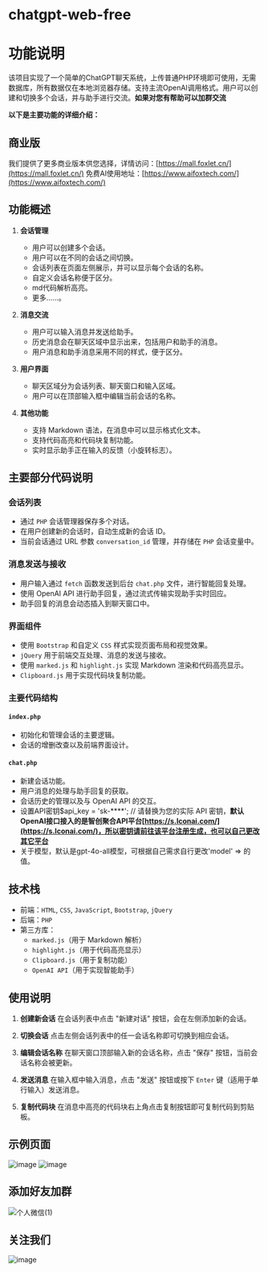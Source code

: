 # chatgpt-web-free
# 功能说明

该项目实现了一个简单的ChatGPT聊天系统，上传普通PHP环境即可使用，无需数据库，所有数据仅在本地浏览器存储。支持主流OpenAI调用格式。用户可以创建和切换多个会话，并与助手进行交流。**如果对您有帮助可以加群交流**

**以下是主要功能的详细介绍：**
## 商业版
我们提供了更多商业版本供您选择，详情访问：[https://mall.foxlet.cn/](https://mall.foxlet.cn/)
免费AI使用地址：[https://www.aifoxtech.com/](https://www.aifoxtech.com/)
## 功能概述

1. **会话管理**
    - 用户可以创建多个会话。
    - 用户可以在不同的会话之间切换。
    - 会话列表在页面左侧展示，并可以显示每个会话的名称。
    - 自定义会话名称便于区分。
    - md代码解析高亮。
    - 更多......。

2. **消息交流**
    - 用户可以输入消息并发送给助手。
    - 历史消息会在聊天区域中显示出来，包括用户和助手的消息。
    - 用户消息和助手消息采用不同的样式，便于区分。

3. **用户界面**
    - 聊天区域分为会话列表、聊天窗口和输入区域。
    - 用户可以在顶部输入框中编辑当前会话的名称。

4. **其他功能**
    - 支持 Markdown 语法，在消息中可以显示格式化文本。
    - 支持代码高亮和代码块复制功能。
    - 实时显示助手正在输入的反馈（小旋转标志）。


## 主要部分代码说明


### 会话列表

- 通过 `PHP` 会话管理器保存多个对话。
- 在用户创建新的会话时，自动生成新的会话 ID。
- 当前会话通过 URL 参数 `conversation_id` 管理，并存储在 `PHP` 会话变量中。


### 消息发送与接收

- 用户输入通过 `fetch` 函数发送到后台 `chat.php` 文件，进行智能回复处理。
- 使用 OpenAI API 进行助手回复，通过流式传输实现助手实时回应。
- 助手回复的消息会动态插入到聊天窗口中。


### 界面组件

- 使用 `Bootstrap` 和自定义 `CSS` 样式实现页面布局和视觉效果。
- `jQuery` 用于前端交互处理、消息的发送与接收。
- 使用 `marked.js` 和 `highlight.js` 实现 Markdown 渲染和代码高亮显示。
- `Clipboard.js` 用于实现代码块复制功能。


### 主要代码结构


#### `index.php`

- 初始化和管理会话的主要逻辑。
- 会话的增删改查以及前端界面设计。


#### `chat.php`

- 新建会话功能。
- 用户消息的处理与助手回复的获取。
- 会话历史的管理以及与 OpenAI API 的交互。
- 设置API密钥$api_key = 'sk-****'; // 请替换为您的实际 API 密钥，**默认OpenAI接口接入的是智创聚合API平台[https://s.lconai.com/](https://s.lconai.com/)，所以密钥请前往该平台注册生成，也可以自己更改其它平台**
- 关于模型，默认是gpt-4o-all模型，可根据自己需求自行更改'model' => 的值。

## 技术栈

- 前端：`HTML`, `CSS`, `JavaScript`, `Bootstrap`, `jQuery`
- 后端：`PHP`
- 第三方库：
    - `marked.js`（用于 Markdown 解析）
    - `highlight.js`（用于代码高亮显示）
    - `Clipboard.js`（用于复制功能）
    - `OpenAI API`（用于实现智能助手）


## 使用说明

1. **创建新会话**
    在会话列表中点击 "新建对话" 按钮，会在左侧添加新的会话。

2. **切换会话**
    点击左侧会话列表中的任一会话名称即可切换到相应会话。

3. **编辑会话名称**
    在聊天窗口顶部输入新的会话名称，点击 "保存" 按钮，当前会话名称会被更新。

4. **发送消息**
    在输入框中输入消息，点击 "发送" 按钮或按下 `Enter` 键（适用于单行输入）发送消息。

5. **复制代码块**
    在消息中高亮的代码块右上角点击复制按钮即可复制代码到剪贴板。


## 示例页面
![image](https://github.com/user-attachments/assets/12fc983f-605d-415f-8ad3-adfd606c825b)
![image](https://github.com/user-attachments/assets/e4245318-41ae-4fab-a7f0-be449e96ad62)

## 添加好友加群
![个人微信(1)](https://github.com/user-attachments/assets/4ba5b9e5-d1d2-4d23-8df1-08651e68e1cd)


## 关注我们
![image](https://github.com/user-attachments/assets/e97927f7-d7af-4d91-85e0-9089482b874b)



